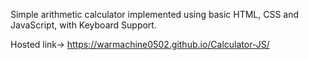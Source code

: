 Simple arithmetic calculator implemented using basic HTML, CSS and JavaScript, with Keyboard Support.

Hosted link-> https://warmachine0502.github.io/Calculator-JS/
